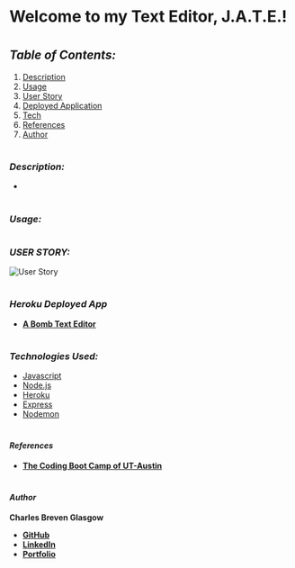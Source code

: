 # **Welcome to my Text Editor, J.A.T.E.!**

#

## *Table of Contents:*

1. [Description](#description)
2. [Usage](#usage)
3. [User Story](#user-story)
4. [Deployed Application](#heroku-deployed-app)
5. [Tech](#technologies-used)
6. [References](#references)
7. [Author](#author)

#

### *Description:*

- 

#

### *Usage:*

#

### *USER STORY:*

![User Story]()

#

### *Heroku Deployed App*

- **[A Bomb Text Editor]()**

#

### *Technologies Used:*


* [Javascript](https://www.javascript.com/)
* [Node.js](https://nodejs.org/en/)
* [Heroku](https://www.heroku.com/)
* [Express](https://expressjs.com/)
* [Nodemon](https://nodemon.io/)

#

#### *References*

- **[The Coding Boot Camp of UT-Austin](https://techbootcamps.utexas.edu/coding/)**

#

#### *Author*

**Charles Breven Glasgow**

- **[GitHub](https://github.com/Brevenn)**
- **[LinkedIn](https://www.linkedin.com/in/charles-glasgow-7b07a41a3/)**
- **[Portfolio](https://brevenn.github.io/Portfolio-Full-Stack/)**

#